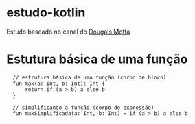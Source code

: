 # estudo-kotlin
Estudo baseado no canal do [Dougals Motta](https://www.youtube.com/playlist?list=PLPs3nlHFeKTr-aDDvUxU971rPSVTyQ6Bn)


# Estutura básica de uma função

```
  // estrutura básica de uma função (corpo de bloco)
  fun max(a: Int, b: Int): Int {
      return if (a > b) a else b
  }

  // simplificando a função (corpo de expressão)
  fun maxSimplificada(a: Int, b: Int) = if (a > b) a else b

```